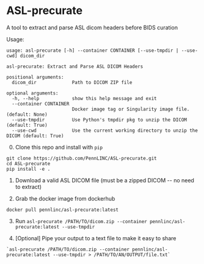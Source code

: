 # ASL-precurate
A tool to extract and parse ASL dicom headers before BIDS curation

Usage:

```
usage: asl-precurate [-h] --container CONTAINER [--use-tmpdir | --use-cwd] dicom_dir

asl-precurate: Extract and Parse ASL DICOM Headers

positional arguments:
  dicom_dir             Path to DICOM ZIP file

optional arguments:
  -h, --help            show this help message and exit
  --container CONTAINER
                        Docker image tag or Singularity image file. (default: None)
  --use-tmpdir          Use Python's tmpdir pkg to unzip the DICOM (default: True)
  --use-cwd             Use the current working directory to unzip the DICOM (default: True)
  ```

0. Clone this repo and install with `pip`

```
git clone https://github.com/PennLINC/ASL-precurate.git
cd ASL-precurate
pip install -e .
```

1. Download a valid ASL DICOM file (must be a zipped DICOM -- no need to extract)

2. Grab the docker image from dockerhub

```
docker pull pennlinc/asl-precurate:latest
```

3. Run `asl-precurate /PATH/TO/dicom.zip --container pennlinc/asl-precurate:latest --use-tmpdir`

4. [Optional] Pipe your output to a text file to make it easy to share
```
`asl-precurate /PATH/TO/dicom.zip --container pennlinc/asl-precurate:latest --use-tmpdir > /PATH/TO/AN/OUTPUT/file.txt` 
```
